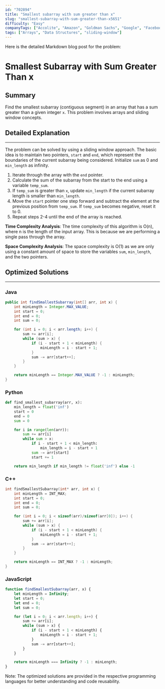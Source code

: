 ```yaml
---
id: "702894"
title: "Smallest subarray with sum greater than x"
slug: "smallest-subarray-with-sum-greater-than-x5651"
difficulty: "Easy"
companyTags: ["Accolite", "Amazon", "Goldman Sachs", "Google", "Facebook"]
tags: ["Arrays", "Data Structures", "sliding-window"]
---
```


Here is the detailed Markdown blog post for the problem:

**Smallest Subarray with Sum Greater Than x**
================================================

## Summary
Find the smallest subarray (contiguous segment) in an array that has a sum greater than a given integer `x`. This problem involves arrays and sliding window concepts.

## Detailed Explanation
-------------------------

The problem can be solved by using a sliding window approach. The basic idea is to maintain two pointers, `start` and `end`, which represent the boundaries of the current subarray being considered. Initialize `sum` as 0 and `min_length` as infinity.

1. Iterate through the array with the `end` pointer.
2. Calculate the sum of the subarray from the start to the end using a variable `temp_sum`.
3. If `temp_sum` is greater than `x`, update `min_length` if the current subarray length is smaller than `min_length`.
4. Move the `start` pointer one step forward and subtract the element at the previous position from `temp_sum`. If `temp_sum` becomes negative, reset it to 0.
5. Repeat steps 2-4 until the end of the array is reached.

**Time Complexity Analysis**: The time complexity of this algorithm is O(n), where n is the length of the input array. This is because we are performing a single pass through the array.

**Space Complexity Analysis**: The space complexity is O(1) as we are only using a constant amount of space to store the variables `sum`, `min_length`, and the two pointers.

## Optimized Solutions
----------------------

### Java
```java
public int findSmallestSubarray(int[] arr, int x) {
    int minLength = Integer.MAX_VALUE;
    int start = 0;
    int end = 0;
    int sum = 0;

    for (int i = 0; i < arr.length; i++) {
        sum += arr[i];
        while (sum > x) {
            if (i - start + 1 < minLength) {
                minLength = i - start + 1;
            }
            sum -= arr[start++];
        }
    }

    return minLength == Integer.MAX_VALUE ? -1 : minLength;
}
```

### Python
```python
def find_smallest_subarray(arr, x):
    min_length = float('inf')
    start = 0
    end = 0
    sum = 0

    for i in range(len(arr)):
        sum += arr[i]
        while sum > x:
            if i - start + 1 < min_length:
                min_length = i - start + 1
            sum -= arr[start]
            start += 1

    return min_length if min_length != float('inf') else -1
```

### C++
```cpp
int findSmallestSubarray(int* arr, int x) {
    int minLength = INT_MAX;
    int start = 0;
    int end = 0;
    int sum = 0;

    for (int i = 0; i < sizeof(arr)/sizeof(arr[0]); i++) {
        sum += arr[i];
        while (sum > x) {
            if (i - start + 1 < minLength) {
                minLength = i - start + 1;
            }
            sum -= arr[start++];
        }
    }

    return minLength == INT_MAX ? -1 : minLength;
}
```

### JavaScript
```javascript
function findSmallestSubarray(arr, x) {
    let minLength = Infinity;
    let start = 0;
    let end = 0;
    let sum = 0;

    for (let i = 0; i < arr.length; i++) {
        sum += arr[i];
        while (sum > x) {
            if (i - start + 1 < minLength) {
                minLength = i - start + 1;
            }
            sum -= arr[start++];
        }
    }

    return minLength === Infinity ? -1 : minLength;
}
```

Note: The optimized solutions are provided in the respective programming languages for better understanding and code reusability.